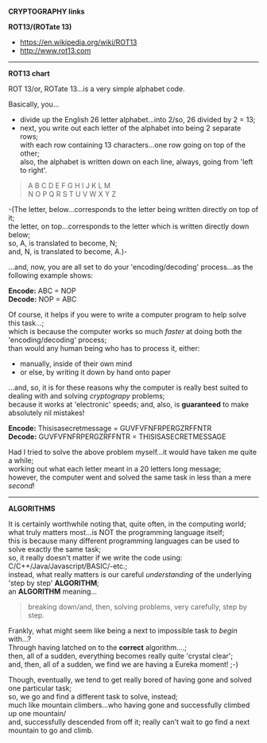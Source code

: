 **CRYPTOGRAPHY links**

**ROT13/(ROTate 13)**
* https://en.wikipedia.org/wiki/ROT13  
* http://www.rot13.com  

-----

**ROT13 chart**

ROT 13/or, ROTate 13...is a very simple alphabet code.

Basically, you...

- divide up the English 26 letter alphabet...into 2/so, 26 divided by 2 = 13;
- next, you write out each letter of the alphabet into being 2 separate rows;    
  with each row containing 13 characters...one row going on top of the other;  
  also, the alphabet is written down on each line, always, going from 'left to right'.  

> A B C D E F G H I J K L M  
> N O P Q R S T U V W X Y Z

-(The letter, below...corresponds to the letter being written directly on top of it;     
  the letter, on top...corresponds to the letter which is written directly down below;    
  so, A, is translated to become, N;    
  and, N, is translated to become, A.)-      

...and, now, you are all set to do your 'encoding/decoding' process...as the following example shows:

**Encode:** ABC = NOP  
**Decode:** NOP = ABC  

Of course, it helps if you were to write a computer program to help solve this task...;         
which is because the computer works so much *faster* at doing both the 'encoding/decoding' process;    
than would any human being who has to process it, either:

 - manually, inside of their own mind    
 - or else, by writing it down by hand onto paper  
 
...and, so, it is for these reasons why the computer is really best suited to dealing with and solving *cryptograpy* problems;    
because it works at 'electronic' speeds; and, also, is **guaranteed** to make absolutely nil mistakes!  

**Encode:** Thisisasecretmessage = GUVFVFNFRPERGZRFFNTR  
**Decode:** GUVFVFNFRPERGZRFFNTR = THISISASECRETMESSAGE   

Had I tried to solve the above problem myself...it would have taken me quite a while;    
working out what each letter meant in a 20 letters long message;     
however, the computer went and solved the same task in less than a mere *second*!

-----

**ALGORITHMS**

It is certainly worthwhile noting that, quite often, in the computing world;    
what truly matters most...is NOT the programming language itself;  
this is because many different programming languages can be used to solve exactly the same task;  
so, it really doesn't matter if we write the code using: C/C++/Java/Javascript/BASIC/-etc.;  
instead, what really matters is our careful *understanding* of the underlying 'step by step' **ALGORITHM**;    
an **ALGORITHM** meaning...

> breaking down/and, then, solving problems, very carefully, step by step.  

Frankly, what might seem like being a next to impossible task to *begin* with...?  
Through having latched on to the **correct** algorithm....;  
then, all of a sudden, everything becomes really quite 'crystal clear';      
and, then, all of a sudden, we find we are having a Eureka moment! ;-)  

Though, eventually, we tend to get really bored of having gone and solved one particular task;    
so, we go and find a different task to solve, instead;  
much like mountain climbers...who having gone and successfully climbed up one mountain/  
and, successfully descended from off it; really can't wait to go find a next mountain to go and climb.
